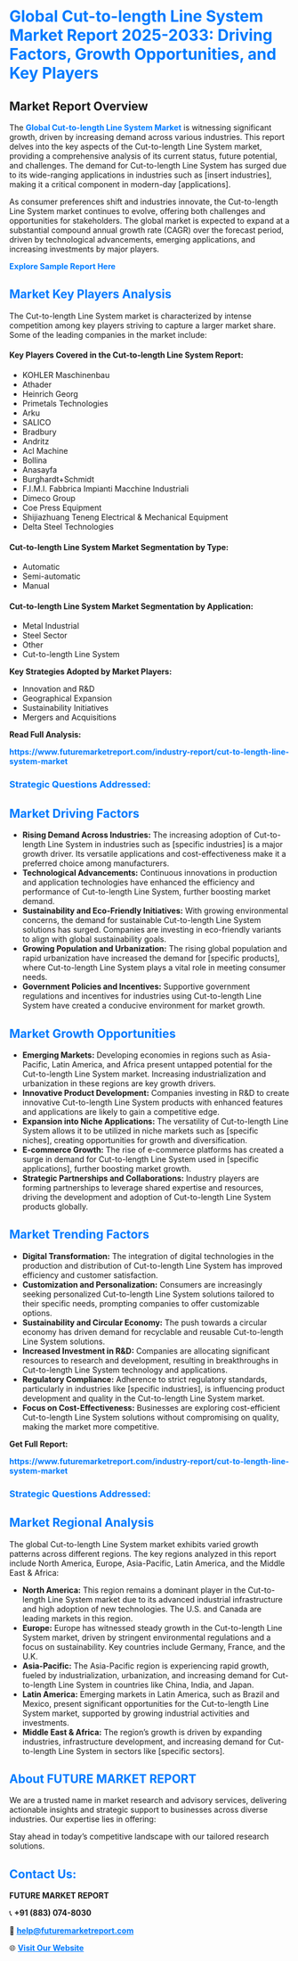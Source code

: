 <h1 style="color: #007BFF;">Global Cut-to-length Line System Market Report 2025-2033: Driving Factors, Growth Opportunities, and Key Players</h1>

<section id="overview">
<h2>Market Report Overview</h2>
<p>The <a href="https://www.futuremarketreport.com/industry-report/cut-to-length-line-system-market" style="color: #007BFF; text-decoration: none;"><strong>Global Cut-to-length Line System Market</strong></a> is witnessing significant growth, driven by increasing demand across various industries. This report delves into the key aspects of the Cut-to-length Line System market, providing a comprehensive analysis of its current status, future potential, and challenges. The demand for Cut-to-length Line System has surged due to its wide-ranging applications in industries such as [insert industries], making it a critical component in modern-day [applications].</p>
<p>As consumer preferences shift and industries innovate, the Cut-to-length Line System market continues to evolve, offering both challenges and opportunities for stakeholders. The global market is expected to expand at a substantial compound annual growth rate (CAGR) over the forecast period, driven by technological advancements, emerging applications, and increasing investments by major players.</p>
</section>

<section id="overview">
<p><a href="https://www.futuremarketreport.com/request-sample/reportId=128256" style="color: #007BFF; text-decoration: none;"><strong>Explore Sample Report Here</strong></a></p>
</section>

<section id="key-players">
<h2 style="color: #007BFF;">Market Key Players Analysis</h2>
<p>The Cut-to-length Line System market is characterized by intense competition among key players striving to capture a larger market share. Some of the leading companies in the market include:</p>
<h4>Key Players Covered in the Cut-to-length Line System Report:</h4>
<ul><li>KOHLER Maschinenbau</li><li>Athader</li><li>Heinrich Georg</li><li>Primetals Technologies</li><li>Arku</li><li>SALICO</li><li>Bradbury</li><li>Andritz</li><li>Acl Machine</li><li>Bollina</li><li>Anasayfa</li><li>Burghardt+Schmidt</li><li>F.I.M.I. Fabbrica Impianti Macchine Industriali</li><li>Dimeco Group</li><li>Coe Press Equipment</li><li>Shijiazhuang Teneng Electrical &amp; Mechanical Equipment</li><li>Delta Steel Technologies</li></ul>
<h4>Cut-to-length Line System Market Segmentation by Type:</h4>
<ul><li>Automatic</li><li>Semi-automatic</li><li>Manual</li></ul>

<h4>Cut-to-length Line System Market Segmentation by Application:</h4>
<ul><li>Metal Industrial</li><li>Steel Sector</li><li>Other</li><li>Cut-to-length Line System</li></ul>
<p><strong>Key Strategies Adopted by Market Players:</strong></p>
<ul>
<li>Innovation and R&D</li>
<li>Geographical Expansion</li>
<li>Sustainability Initiatives</li>
<li>Mergers and Acquisitions</li>
</ul>
</section>

<section>
<p><strong>Read Full Analysis: </strong></p><a href="https://www.futuremarketreport.com/industry-report/cut-to-length-line-system-market" style="color: #007BFF; text-decoration: none;"><strong>https://www.futuremarketreport.com/industry-report/cut-to-length-line-system-market</strong></a>
<h3 style="color: #007BFF;">Strategic Questions Addressed:</h3>
</section>

<section id="driving-factors">
<h2 style="color: #007BFF;">Market Driving Factors</h2>
<ul>
<li><strong>Rising Demand Across Industries:</strong> The increasing adoption of Cut-to-length Line System in industries such as [specific industries] is a major growth driver. Its versatile applications and cost-effectiveness make it a preferred choice among manufacturers.</li>
<li><strong>Technological Advancements:</strong> Continuous innovations in production and application technologies have enhanced the efficiency and performance of Cut-to-length Line System, further boosting market demand.</li>
<li><strong>Sustainability and Eco-Friendly Initiatives:</strong> With growing environmental concerns, the demand for sustainable Cut-to-length Line System solutions has surged. Companies are investing in eco-friendly variants to align with global sustainability goals.</li>
<li><strong>Growing Population and Urbanization:</strong> The rising global population and rapid urbanization have increased the demand for [specific products], where Cut-to-length Line System plays a vital role in meeting consumer needs.</li>
<li><strong>Government Policies and Incentives:</strong> Supportive government regulations and incentives for industries using Cut-to-length Line System have created a conducive environment for market growth.</li>
</ul>
</section>

<section id="growth-opportunities">
<h2 style="color: #007BFF;">Market Growth Opportunities</h2>
<ul>
<li><strong>Emerging Markets:</strong> Developing economies in regions such as Asia-Pacific, Latin America, and Africa present untapped potential for the Cut-to-length Line System market. Increasing industrialization and urbanization in these regions are key growth drivers.</li>
<li><strong>Innovative Product Development:</strong> Companies investing in R&D to create innovative Cut-to-length Line System products with enhanced features and applications are likely to gain a competitive edge.</li>
<li><strong>Expansion into Niche Applications:</strong> The versatility of Cut-to-length Line System allows it to be utilized in niche markets such as [specific niches], creating opportunities for growth and diversification.</li>
<li><strong>E-commerce Growth:</strong> The rise of e-commerce platforms has created a surge in demand for Cut-to-length Line System used in [specific applications], further boosting market growth.</li>
<li><strong>Strategic Partnerships and Collaborations:</strong> Industry players are forming partnerships to leverage shared expertise and resources, driving the development and adoption of Cut-to-length Line System products globally.</li>
</ul>
</section>

<section id="trending-factors">
<h2 style="color: #007BFF;">Market Trending Factors</h2>
<ul>
<li><strong>Digital Transformation:</strong> The integration of digital technologies in the production and distribution of Cut-to-length Line System has improved efficiency and customer satisfaction.</li>
<li><strong>Customization and Personalization:</strong> Consumers are increasingly seeking personalized Cut-to-length Line System solutions tailored to their specific needs, prompting companies to offer customizable options.</li>
<li><strong>Sustainability and Circular Economy:</strong> The push towards a circular economy has driven demand for recyclable and reusable Cut-to-length Line System solutions.</li>
<li><strong>Increased Investment in R&D:</strong> Companies are allocating significant resources to research and development, resulting in breakthroughs in Cut-to-length Line System technology and applications.</li>
<li><strong>Regulatory Compliance:</strong> Adherence to strict regulatory standards, particularly in industries like [specific industries], is influencing product development and quality in the Cut-to-length Line System market.</li>
<li><strong>Focus on Cost-Effectiveness:</strong> Businesses are exploring cost-efficient Cut-to-length Line System solutions without compromising on quality, making the market more competitive.</li>
</ul>
</section>

<section>
<p><strong>Get Full Report: </strong></p><a href="https://www.futuremarketreport.com/industry-report/cut-to-length-line-system-market" style="color: #007BFF; text-decoration: none;"><strong>https://www.futuremarketreport.com/industry-report/cut-to-length-line-system-market</strong></a>
<h3 style="color: #007BFF;">Strategic Questions Addressed:</h3>
</section>


<section id="regional-analysis">
<h2 style="color: #007BFF;">Market Regional Analysis</h2>
<p>The global Cut-to-length Line System market exhibits varied growth patterns across different regions. The key regions analyzed in this report include North America, Europe, Asia-Pacific, Latin America, and the Middle East & Africa:</p>
<ul>
<li><strong>North America:</strong> This region remains a dominant player in the Cut-to-length Line System market due to its advanced industrial infrastructure and high adoption of new technologies. The U.S. and Canada are leading markets in this region.</li>
<li><strong>Europe:</strong> Europe has witnessed steady growth in the Cut-to-length Line System market, driven by stringent environmental regulations and a focus on sustainability. Key countries include Germany, France, and the U.K.</li>
<li><strong>Asia-Pacific:</strong> The Asia-Pacific region is experiencing rapid growth, fueled by industrialization, urbanization, and increasing demand for Cut-to-length Line System in countries like China, India, and Japan.</li>
<li><strong>Latin America:</strong> Emerging markets in Latin America, such as Brazil and Mexico, present significant opportunities for the Cut-to-length Line System market, supported by growing industrial activities and investments.</li>
<li><strong>Middle East & Africa:</strong> The region’s growth is driven by expanding industries, infrastructure development, and increasing demand for Cut-to-length Line System in sectors like [specific sectors].</li>
</ul>
</section>

<footer>
<h2 style="color: #007BFF;">About FUTURE MARKET REPORT</h2>
<p>We are a trusted name in market research and advisory services, delivering actionable insights and strategic support to businesses across diverse industries. Our expertise lies in offering:</p>

<p>Stay ahead in today’s competitive landscape with our tailored research solutions.</p>

<h2 style="color: #007BFF;">Contact Us:</h2>
<p><strong>FUTURE MARKET REPORT</strong></p>
<p>📞 <strong>+91 (883) 074-8030</strong></p>
<p>📧 <strong><a href="mailto:help@futuremarketreport.com" style="color: #007BFF;">help@futuremarketreport.com</a></strong></p>
<p>🌐 <strong><a href="https://www.futuremarketreport.com/" style="color: #007BFF;">Visit Our Website</a></strong></p>
</footer>